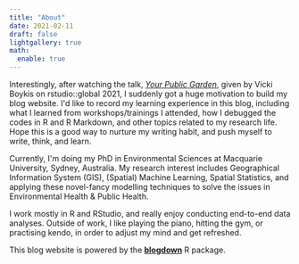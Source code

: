 ```yaml
---
title: "About"
date: 2021-02-11
draft: false
lightgallery: true
math:
  enable: true
---
```


Interestingly, after watching the talk, [_Your Public Garden_](https://rstudio.com/resources/rstudioglobal-2021/your-public-garden/), given by Vicki Boykis on rstudio::global 2021, I suddenly got a huge motivation to build my blog website.
I'd like to record my learning experience in this blog, including what I learned from workshops/trainings I attended, how I debugged the codes in R and R Markdown, and other topics related to my research life.
Hope this is a good way to nurture my writing habit, and push myself to write, think, and learn.

Currently, I'm doing my PhD in Environmental Sciences at Macquarie University, Sydney, Australia. 
My research interest includes Geographical Information System (GIS), (Spatial) Machine Learning, Spatial Statistics, and applying these novel-fancy modelling techniques to solve the issues in Environmental Health & Public Health.

I work mostly in R and RStudio, and really enjoy conducting end-to-end data analyses.
Outside of work, I like playing the piano, hitting the gym, or practising kendo, in order to adjust my mind and get refreshed. 

This blog website is powered by the [**blogdown**](https://github.com/rstudio/blogdown) R package.
